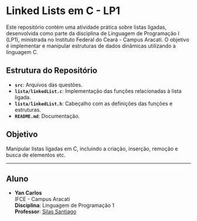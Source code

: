 # Linked Lists em C - LP1

Este repositório contém uma atividade prática sobre listas ligadas, desenvolvida como parte da disciplina de Linguagem de Programação I (LP1), ministrada no Instituto Federal do Ceará - Campus Aracati. O objetivo é implementar e manipular estruturas de dados dinâmicas utilizando a linguagem C.

## Estrutura do Repositório

- **`src`**: Arquivos das questões.
- **`lista/linkedList.c`**: Implementação das funções relacionadas à lista ligada.
- **`lista/linkedList.h`**: Cabeçalho com as definições das funções e estruturas.
- **`README.md`**: Documentação.

## Objetivo

Manipular listas ligadas em C, incluindo a criação, inserção, remoção e busca de elementos etc.

---

## Aluno

- **Yan Carlos**<br/>
  IFCE - Campus Aracati<br/>
  **Disciplina**: Linguagem de Programação 1  
  **Professor**: [Silas Santiago](https://github.com/santiagosilas)
